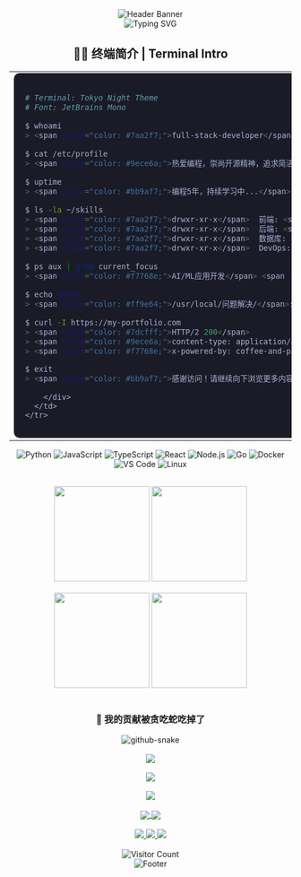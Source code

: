 <!-- 页面顶部动图 -->
<div align="center">
  <img src="https://capsule-render.vercel.app/api?type=waving&color=gradient&height=200&section=header&text=CodeMaster&fontSize=80&fontAlignY=35&animation=twinkling&fontColor=white" alt="Header Banner" />
</div>

<div align="center">
  <img src="https://readme-typing-svg.herokuapp.com?font=Fira+Code&weight=500&size=30&duration=4000&pause=1000&center=true&vCenter=true&random=false&width=500&height=70&lines=Hello+World!;Welcome+to+my+CodeSpace;%E6%AC%A2%E8%BF%8E%E6%9D%A5%E5%88%B0%E6%88%91%E7%9A%84%E4%BB%A3%E7%A0%81%E7%A9%BA%E9%97%B4" alt="Typing SVG" />
</div>

<!-- 终端风格介绍 -->
<div align="center">
  <h2>👨‍💻 终端简介 | Terminal Intro</h2>
</div>

<div align="center">
  <table>
    <tr>
      <td>
        <div style="background-color: #1a1b26; border-radius: 10px; padding: 20px; font-family: 'JetBrains Mono', monospace; color: #a9b1d6;">
          
```bash
# Terminal: Tokyo Night Theme
# Font: JetBrains Mono

$ whoami
> <span style="color: #7aa2f7;">full-stack-developer</span>

$ cat /etc/profile
> <span style="color: #9ece6a;">热爱编程，崇尚开源精神，追求简洁高效的代码</span>

$ uptime
> <span style="color: #bb9af7;">编程5年，持续学习中...</span>

$ ls -la ~/skills
> <span style="color: #7aa2f7;">drwxr-xr-x</span>  前端: <span style="color: #ff9e64;">React</span> <span style="color: #7dcfff;">NextJS</span> <span style="color: #9ece6a;">Vue</span> <span style="color: #bb9af7;">TypeScript</span>
> <span style="color: #7aa2f7;">drwxr-xr-x</span>  后端: <span style="color: #73daca;">Node.js</span> <span style="color: #7dcfff;">Python</span> <span style="color: #f7768e;">Django</span> <span style="color: #ff9e64;">FastAPI</span> <span style="color: #9ece6a;">Go</span>
> <span style="color: #7aa2f7;">drwxr-xr-x</span>  数据库: <span style="color: #73daca;">MongoDB</span> <span style="color: #bb9af7;">MySQL</span> <span style="color: #7dcfff;">PostgreSQL</span> <span style="color: #f7768e;">Redis</span>
> <span style="color: #7aa2f7;">drwxr-xr-x</span>  DevOps: <span style="color: #ff9e64;">Docker</span> <span style="color: #9ece6a;">Kubernetes</span> <span style="color: #bb9af7;">CI/CD</span> <span style="color: #73daca;">AWS</span>

$ ps aux | grep current_focus
> <span style="color: #f7768e;">AI/ML应用开发</span> <span style="color: #7dcfff;">云原生架构</span> <span style="color: #9ece6a;">分布式系统</span>

$ echo $PATH
> <span style="color: #ff9e64;">/usr/local/问题解决/</span>:<span style="color: #9ece6a;">/usr/bin/创新思维/</span>:<span style="color: #7dcfff;">/home/用户/持续学习/</span>

$ curl -I https://my-portfolio.com
> <span style="color: #7dcfff;">HTTP/2 200</span>
> <span style="color: #9ece6a;">content-type: application/developer</span>
> <span style="color: #f7768e;">x-powered-by: coffee-and-passion</span>

$ exit
> <span style="color: #bb9af7;">感谢访问！请继续向下浏览更多内容...</span>
```
        </div>
      </td>
    </tr>
  </table>
</div>

<!-- 技术栈展示 -->
<div align="center">
  
  ![Python](https://img.shields.io/badge/-Python-3776AB?style=for-the-badge&logo=python&logoColor=white)
  ![JavaScript](https://img.shields.io/badge/-JavaScript-F7DF1E?style=for-the-badge&logo=javascript&logoColor=black)
  ![TypeScript](https://img.shields.io/badge/-TypeScript-007ACC?style=for-the-badge&logo=typescript&logoColor=white)
  ![React](https://img.shields.io/badge/-React-61DAFB?style=for-the-badge&logo=react&logoColor=black)
  ![Node.js](https://img.shields.io/badge/-Node.js-339933?style=for-the-badge&logo=node.js&logoColor=white)
  ![Go](https://img.shields.io/badge/-Go-00ADD8?style=for-the-badge&logo=go&logoColor=white)
  ![Docker](https://img.shields.io/badge/-Docker-2496ED?style=for-the-badge&logo=docker&logoColor=white)
  ![VS Code](https://img.shields.io/badge/-VS%20Code-007ACC?style=for-the-badge&logo=visual-studio-code&logoColor=white)
  ![Linux](https://img.shields.io/badge/-Linux-FCC624?style=for-the-badge&logo=linux&logoColor=black)
</div>

<br>

<!-- 状态展示区 - 三栏布局 -->
<div align="center">
  <img height="170" src="https://github-readme-stats.vercel.app/api?username=1351055318&show_icons=true&theme=tokyonight&count_private=true&hide_border=true" />
  <img height="170" src="https://github-readme-streak-stats.herokuapp.com/?user=1351055318&theme=tokyonight&hide_border=true" />
</div>

<br>

<!-- 语言统计 & 贡献图 -->
<div align="center">
  <img height="170" src="https://github-readme-stats.vercel.app/api/top-langs/?username=1351055318&layout=compact&theme=tokyonight&hide_border=true" />
  <img height="170" src="https://github-profile-summary-cards.vercel.app/api/cards/productive-time?username=1351055318&theme=tokyonight&utcOffset=8" />
</div>

<br>

<!-- 贡献图表 -->
<div align="center">
  <h3>🐍 我的贡献被贪吃蛇吃掉了</h3>
  <picture>
    <source media="(prefers-color-scheme: dark)" srcset="https://raw.githubusercontent.com/1351055318/1351055318/output/github-contribution-grid-snake-dark.svg" />
    <source media="(prefers-color-scheme: light)" srcset="https://raw.githubusercontent.com/1351055318/1351055318/output/github-contribution-grid-snake.svg" />
    <img alt="github-snake" src="https://raw.githubusercontent.com/1351055318/1351055318/output/github-contribution-grid-snake.svg" />
  </picture>
  <br><br>
  <img src="https://github-profile-summary-cards.vercel.app/api/cards/profile-details?username=1351055318&theme=tokyonight" />
</div>

<br>

<!-- 技能进度条 -->
<div align="center">
  <img src="https://skillicons.dev/icons?i=python,js,typescript,react,nodejs,go,docker,git,vscode,linux&theme=dark" />
</div>

<br>

<!-- 活动图表 -->
<div align="center">
  <img src="https://activity-graph.herokuapp.com/graph?username=1351055318&theme=tokyo-night&hide_border=true" />
</div>

<br>

<!-- 创意元素：开源项目展示 -->
<div align="center">
  <a href="https://github.com/1351055318/project-name">
    <img align="center" src="https://github-readme-stats.vercel.app/api/pin/?username=1351055318&repo=project-name&theme=tokyonight&hide_border=true" />
  </a>
  <a href="https://github.com/1351055318/another-project">
    <img align="center" src="https://github-readme-stats.vercel.app/api/pin/?username=1351055318&repo=another-project&theme=tokyonight&hide_border=true" />
  </a>
</div>

<br>

<!-- 联系方式 -->
<div align="center">
  <a href="mailto:your.email@example.com">
    <img src="https://img.shields.io/badge/Email-D14836?style=for-the-badge&logo=gmail&logoColor=white" />
  </a>
  <a href="https://linkedin.com/in/yourprofile">
    <img src="https://img.shields.io/badge/LinkedIn-0077B5?style=for-the-badge&logo=linkedin&logoColor=white" />
  </a>
  <a href="https://twitter.com/yourhandle">
    <img src="https://img.shields.io/badge/Twitter-1DA1F2?style=for-the-badge&logo=twitter&logoColor=white" />
  </a>
</div>

<br>

<!-- 访问计数器 -->
<div align="center">
  <img src="https://profile-counter.glitch.me/1351055318/count.svg" alt="Visitor Count" />
</div>

<!-- 页面底部 -->
<div align="center">
  <img src="https://capsule-render.vercel.app/api?type=waving&color=gradient&height=100&section=footer" alt="Footer" />
</div> 